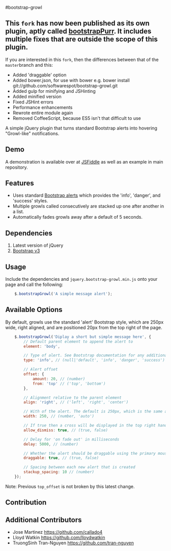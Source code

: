 #bootstrap-growl

## This `fork` has now been published as its own plugin, aptly called [bootstrapPurr](https://github.com/softwarespot/jquery-bootstrap-purr). It includes multiple fixes that are outside the scope of this plugin.

If you are interested in this `fork`, then the differences between that of the `master`branch and this:

- Added 'draggable' option
- Added bower.json, for use with bower e.g. bower install git://github.com/softwarespot/bootstrap-growl.git
- Added gulp for minifying and JSHinting
- Added minified version
- Fixed JSHint errors
- Performance enhancements
- Rewrote entire module again
- Removed CoffeeScript, because ES5 isn't that difficult to use

A simple jQuery plugin that turns standard Bootstrap alerts into hovering "Growl-like" notifications.

## Demo

A demonstration is available over at [JSFiddle](http://jsfiddle.net/ifightcrime/Us6WX/1008/) as well as an example in main repository.

## Features

* Uses standard [Bootstrap alerts](http://getbootstrap.com/components/#alerts) which provides the 'info', 'danger', and 'success' styles.
* Multiple growls called consecutively are stacked up one after another in a list.
* Automatically fades growls away after a default of 5 seconds.

## Dependencies

1. Latest version of jQuery
2. [Bootstrap v3](http://getbootstrap.coml)

## Usage

Include the dependencies and `jquery.bootstrap-growl.min.js` onto your page and call the following:

```javascript
    $.bootstrapGrowl('A simple message alert');
```

## Available Options

By default, growls use the standard 'alert' Bootstrap style, which are 250px wide, right aligned, and are positioned 20px from the top right of the page.

```javascript
    $.bootstrapGrowl('Diplay a short but simple message here', {
        // Default parent element to append the alert to
        element: 'body',

        // Type of alert. See Bootstrap documentation for any additional supported formats
        type: 'info', // (null|'default', 'info', 'danger', 'success')

        // Alert offset
        offset: {
            amount: 20, // (number)
            from: 'top' // ('top', 'bottom')
        },

        // Alignment relative to the parent element
        align: 'right', // ('left', 'right', 'center')

        // With of the alert. The default is 250px, which is the same as Bootstrap's alerts
        width: 250, // (number, 'auto')

        // If true then a cross will be displayed in the top right hand corner of the alert
        allow_dismiss: true, // (true, false)

        // Delay for 'on fade out' in milliseconds
        delay: 5000, // (number)

        // Whether the alert should be draggable using the primary mouse button
        draggable: true, // (true, false)

        // Spacing between each new alert that is created
        stackup_spacing: 10 // (number)
    });
```

Note: Previous ```top_offset``` is not broken by this latest change.

## Contribution

## Additional Contributors

* Jose Martinez https://github.com/callado4
* Lloyd Watkin https://github.com/lloydwatkin
* TruongSinh Tran-Nguyen https://github.com/tran-nguyen
